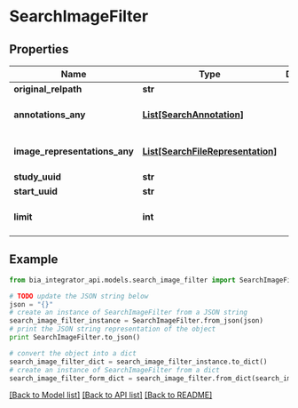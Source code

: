 # SearchImageFilter


## Properties
Name | Type | Description | Notes
------------ | ------------- | ------------- | -------------
**original_relpath** | **str** |  | [optional] 
**annotations_any** | [**List[SearchAnnotation]**](SearchAnnotation.md) |  | [optional] [default to []]
**image_representations_any** | [**List[SearchFileRepresentation]**](SearchFileRepresentation.md) |  | [optional] [default to []]
**study_uuid** | **str** |  | [optional] 
**start_uuid** | **str** |  | [optional] 
**limit** | **int** |  | [optional] [default to 10]

## Example

```python
from bia_integrator_api.models.search_image_filter import SearchImageFilter

# TODO update the JSON string below
json = "{}"
# create an instance of SearchImageFilter from a JSON string
search_image_filter_instance = SearchImageFilter.from_json(json)
# print the JSON string representation of the object
print SearchImageFilter.to_json()

# convert the object into a dict
search_image_filter_dict = search_image_filter_instance.to_dict()
# create an instance of SearchImageFilter from a dict
search_image_filter_form_dict = search_image_filter.from_dict(search_image_filter_dict)
```
[[Back to Model list]](../README.md#documentation-for-models) [[Back to API list]](../README.md#documentation-for-api-endpoints) [[Back to README]](../README.md)


